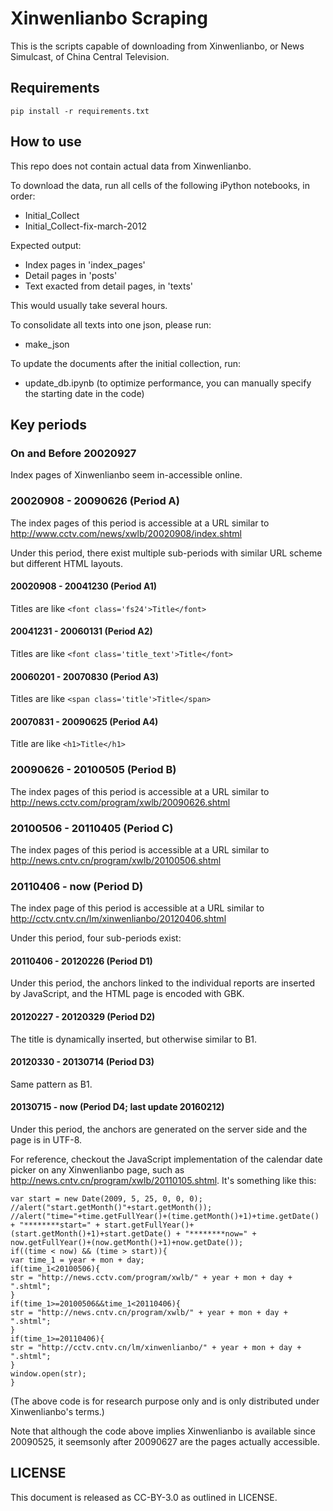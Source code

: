 Xinwenlianbo Scraping
=====================

This is the scripts capable of downloading from Xinwenlianbo, or News Simulcast, of China Central Television.

Requirements
----------
```
pip install -r requirements.txt
```

How to use
----------
This repo does not contain actual data from Xinwenlianbo.

To download the data, run all cells of the following iPython notebooks, in order:
- Initial_Collect
- Initial_Collect-fix-march-2012

Expected output:
- Index pages in 'index_pages'
- Detail pages in 'posts'
- Text exacted from detail pages, in 'texts'

This would usually take several hours.

To consolidate all texts into one json, please run:
- make_json

To update the documents after the initial collection, run:
- update_db.ipynb
(to optimize performance, you can manually specify the starting date in the code)

Key periods
-----------

### On and Before 20020927
Index pages of Xinwenlianbo seem in-accessible online.

### 20020908 - 20090626 (Period A)
The index pages of this period is accessible at a URL similar to
http://www.cctv.com/news/xwlb/20020908/index.shtml

Under this period, there exist multiple sub-periods with similar URL scheme but different HTML layouts.

#### 20020908 - 20041230 (Period A1)

Titles are like `<font class='fs24'>Title</font>`

#### 20041231 - 20060131 (Period A2)

Titles are like `<font class='title_text'>Title</font>`

#### 20060201 - 20070830 (Period A3)

Titles are like `<span class='title'>Title</span>`

#### 20070831 - 20090625 (Period A4)

Title are like `<h1>Title</h1>`

### 20090626 - 20100505 (Period B)
The index pages of this period is accessible at a URL similar to
http://news.cctv.com/program/xwlb/20090626.shtml

### 20100506 - 20110405 (Period C)
The index pages of this period is accessible at a URL similar to
http://news.cntv.cn/program/xwlb/20100506.shtml

### 20110406 - now (Period D)
The index page of this period is accessible at a URL similar to
http://cctv.cntv.cn/lm/xinwenlianbo/20120406.shtml

Under this period, four sub-periods exist:

#### 20110406 - 20120226 (Period D1)
Under this period, the anchors linked to the individual reports are inserted by JavaScript, and the HTML page is encoded with GBK.

#### 20120227 - 20120329 (Period D2)
The title is dynamically inserted, but otherwise similar to B1.

#### 20120330 - 20130714 (Period D3)
Same pattern as B1.

#### 20130715 - now (Period D4; last update 20160212)
Under this period, the anchors are generated on the server side and the page is in UTF-8.

For reference, checkout the JavaScript implementation of the calendar date picker on any Xinwenlianbo page,
such as <http://news.cntv.cn/program/xwlb/20110105.shtml>. It's something like this:
```
var start = new Date(2009, 5, 25, 0, 0, 0);
//alert("start.getMonth()"+start.getMonth());
//alert("time="+time.getFullYear()+(time.getMonth()+1)+time.getDate() + "********start=" + start.getFullYear()+(start.getMonth()+1)+start.getDate() + "********now=" + now.getFullYear()+(now.getMonth()+1)+now.getDate());
if((time < now) && (time > start)){
var time_1 = year + mon + day;
if(time_1<20100506){
str = "http://news.cctv.com/program/xwlb/" + year + mon + day + ".shtml";
}
if(time_1>=20100506&&time_1<20110406){
str = "http://news.cntv.cn/program/xwlb/" + year + mon + day + ".shtml";
}
if(time_1>=20110406){
str = "http://cctv.cntv.cn/lm/xinwenlianbo/" + year + mon + day + ".shtml";
}
window.open(str);
}
```
(The above code is for research purpose only and is only distributed under Xinwenlianbo's terms.)

Note that although the code above implies Xinwenlianbo is available since 20090525, it seemsonly after 20090627 are the pages actually accessible.

LICENSE
--------
This document is released as CC-BY-3.0 as outlined in LICENSE.
